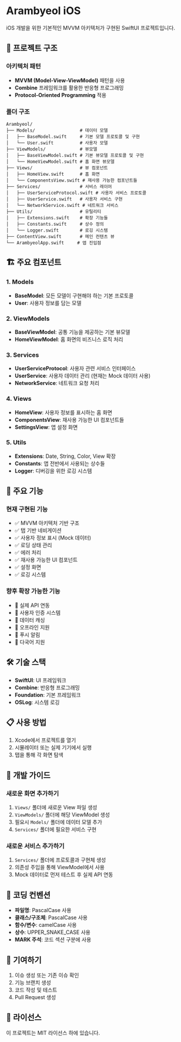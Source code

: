 # Arambyeol iOS

iOS 개발을 위한 기본적인 MVVM 아키텍처가 구현된 SwiftUI 프로젝트입니다.

## 📱 프로젝트 구조

### 아키텍처 패턴
- **MVVM (Model-View-ViewModel)** 패턴을 사용
- **Combine** 프레임워크를 활용한 반응형 프로그래밍
- **Protocol-Oriented Programming** 적용

### 폴더 구조
```
Arambyeol/
├── Models/                 # 데이터 모델
│   ├── BaseModel.swift     # 기본 모델 프로토콜 및 구현
│   └── User.swift          # 사용자 모델
├── ViewModels/             # 뷰모델
│   ├── BaseViewModel.swift # 기본 뷰모델 프로토콜 및 구현
│   └── HomeViewModel.swift # 홈 화면 뷰모델
├── Views/                  # 뷰 컴포넌트
│   ├── HomeView.swift      # 홈 화면
│   └── ComponentsView.swift # 재사용 가능한 컴포넌트들
├── Services/               # 서비스 레이어
│   ├── UserServiceProtocol.swift # 사용자 서비스 프로토콜
│   ├── UserService.swift   # 사용자 서비스 구현
│   └── NetworkService.swift # 네트워크 서비스
├── Utils/                  # 유틸리티
│   ├── Extensions.swift    # 확장 기능들
│   ├── Constants.swift     # 상수 정의
│   └── Logger.swift        # 로깅 시스템
├── ContentView.swift       # 메인 컨텐츠 뷰
└── ArambyeolApp.swift     # 앱 진입점
```

## 🏗️ 주요 컴포넌트

### 1. Models
- **BaseModel**: 모든 모델이 구현해야 하는 기본 프로토콜
- **User**: 사용자 정보를 담는 모델

### 2. ViewModels
- **BaseViewModel**: 공통 기능을 제공하는 기본 뷰모델
- **HomeViewModel**: 홈 화면의 비즈니스 로직 처리

### 3. Services
- **UserServiceProtocol**: 사용자 관련 서비스 인터페이스
- **UserService**: 사용자 데이터 관리 (현재는 Mock 데이터 사용)
- **NetworkService**: 네트워크 요청 처리

### 4. Views
- **HomeView**: 사용자 정보를 표시하는 홈 화면
- **ComponentsView**: 재사용 가능한 UI 컴포넌트들
- **SettingsView**: 앱 설정 화면

### 5. Utils
- **Extensions**: Date, String, Color, View 확장
- **Constants**: 앱 전반에서 사용되는 상수들
- **Logger**: 디버깅을 위한 로깅 시스템

## 🚀 주요 기능

### 현재 구현된 기능
- ✅ MVVM 아키텍처 기반 구조
- ✅ 탭 기반 네비게이션
- ✅ 사용자 정보 표시 (Mock 데이터)
- ✅ 로딩 상태 관리
- ✅ 에러 처리
- ✅ 재사용 가능한 UI 컴포넌트
- ✅ 설정 화면
- ✅ 로깅 시스템

### 향후 확장 가능한 기능
- 🔄 실제 API 연동
- 🔄 사용자 인증 시스템
- 🔄 데이터 캐싱
- 🔄 오프라인 지원
- 🔄 푸시 알림
- 🔄 다국어 지원

## 🛠️ 기술 스택

- **SwiftUI**: UI 프레임워크
- **Combine**: 반응형 프로그래밍
- **Foundation**: 기본 프레임워크
- **OSLog**: 시스템 로깅

## 📋 사용 방법

1. Xcode에서 프로젝트를 열기
2. 시뮬레이터 또는 실제 기기에서 실행
3. 탭을 통해 각 화면 탐색

## 🔧 개발 가이드

### 새로운 화면 추가하기
1. `Views/` 폴더에 새로운 View 파일 생성
2. `ViewModels/` 폴더에 해당 ViewModel 생성
3. 필요시 `Models/` 폴더에 데이터 모델 추가
4. `Services/` 폴더에 필요한 서비스 구현

### 새로운 서비스 추가하기
1. `Services/` 폴더에 프로토콜과 구현체 생성
2. 의존성 주입을 통해 ViewModel에서 사용
3. Mock 데이터로 먼저 테스트 후 실제 API 연동

## 📝 코딩 컨벤션

- **파일명**: PascalCase 사용
- **클래스/구조체**: PascalCase 사용
- **함수/변수**: camelCase 사용
- **상수**: UPPER_SNAKE_CASE 사용
- **MARK 주석**: 코드 섹션 구분에 사용

## 🤝 기여하기

1. 이슈 생성 또는 기존 이슈 확인
2. 기능 브랜치 생성
3. 코드 작성 및 테스트
4. Pull Request 생성

## 📄 라이선스

이 프로젝트는 MIT 라이선스 하에 있습니다.
